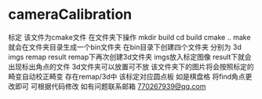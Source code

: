 # cameraCalibration
标定
该文件为cmake文件
在文件夹下操作
mkdir build
cd build
cmake ..
make
就会在文件夹目录生成一个bin文件夹
在bin目录下创建四个文件夹 分别为 3d imgs remap result
remap下再次创建3d文件夹 
imgs放入标定图像
result下就会出现标出角点的文件
3d文件夹可以放置可不放 该文件夹下的图片将会按照标定的畸变自动校正畸变 存在remap/3d中
该标定对应圆点板 如是棋盘格 将find角点更改即可
可根据代码修改  如有问题联系邮箱 770267939@qq.com

